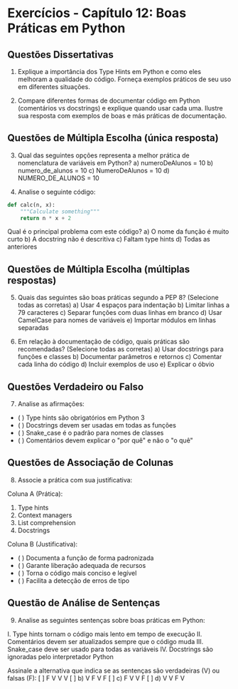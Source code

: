 # Exercícios - Capítulo 12: Boas Práticas em Python

## Questões Dissertativas

1. Explique a importância dos Type Hints em Python e como eles melhoram a qualidade do código. Forneça exemplos práticos de seu uso em diferentes situações.

2. Compare diferentes formas de documentar código em Python (comentários vs docstrings) e explique quando usar cada uma. Ilustre sua resposta com exemplos de boas e más práticas de documentação.

## Questões de Múltipla Escolha (única resposta)

3. Qual das seguintes opções representa a melhor prática de nomenclatura de variáveis em Python?
   a) numeroDeAlunos = 10
   b) numero_de_alunos = 10
   c) NumeroDeAlunos = 10
   d) NUMERO_DE_ALUNOS = 10

4. Analise o seguinte código:
```python
def calc(n, x):
    """Calculate something"""
    return n * x + 2
```
Qual é o principal problema com este código?
   a) O nome da função é muito curto
   b) A docstring não é descritiva
   c) Faltam type hints
   d) Todas as anteriores

## Questões de Múltipla Escolha (múltiplas respostas)

5. Quais das seguintes são boas práticas segundo a PEP 8? (Selecione todas as corretas)
   a) Usar 4 espaços para indentação
   b) Limitar linhas a 79 caracteres
   c) Separar funções com duas linhas em branco
   d) Usar CamelCase para nomes de variáveis
   e) Importar módulos em linhas separadas

6. Em relação à documentação de código, quais práticas são recomendadas? (Selecione todas as corretas)
   a) Usar docstrings para funções e classes
   b) Documentar parâmetros e retornos
   c) Comentar cada linha do código
   d) Incluir exemplos de uso
   e) Explicar o óbvio

## Questões Verdadeiro ou Falso

7. Analise as afirmações:
 - ( ) Type hints são obrigatórios em Python 3
 - ( ) Docstrings devem ser usadas em todas as funções
 - ( ) Snake_case é o padrão para nomes de classes
 - ( ) Comentários devem explicar o "por quê" e não o "o quê"

## Questões de Associação de Colunas

8. Associe a prática com sua justificativa:

Coluna A (Prática):
1. Type hints
2. Context managers
3. List comprehension
4. Docstrings

Coluna B (Justificativa):
- ( ) Documenta a função de forma padronizada
- ( ) Garante liberação adequada de recursos
- ( ) Torna o código mais conciso e legível
- ( ) Facilita a detecção de erros de tipo

## Questão de Análise de Sentenças

9. Analise as seguintes sentenças sobre boas práticas em Python:

I. Type hints tornam o código mais lento em tempo de execução
II. Comentários devem ser atualizados sempre que o código muda
III. Snake_case deve ser usado para todas as variáveis
IV. Docstrings são ignoradas pelo interpretador Python

Assinale a alternativa que indica se as sentenças são verdadeiras (V) ou falsas (F):
[ ] F V V V
[ ] b) V F V F
[ ] c) F V V F
[ ] d) V V F V
